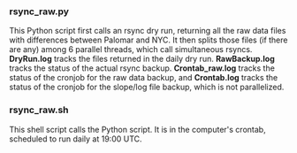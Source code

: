### rsync_raw.py
This Python script first calls an rsync dry run, returning all the raw data files with differences between Palomar and NYC. It then splits those files (if there are any) among 6 parallel threads, which call simultaneous rsyncs.
**DryRun.log** tracks the files returned in the daily dry run. **RawBackup.log** tracks the status of the actual rsync backup. **Crontab_raw.log** tracks the status of the cronjob for the raw data backup, and **Crontab.log** tracks the status of the cronjob for the slope/log file backup, which is not parallelized.

### rsync_raw.sh
This shell script calls the Python script. It is in the computer's crontab, scheduled to run daily at 19:00 UTC. 
